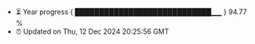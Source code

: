 - ⏳ Year progress { ████████████████████████████▁▁ } 94.77 %
- ⏰ Updated on Thu, 12 Dec 2024 20:25:56 GMT

